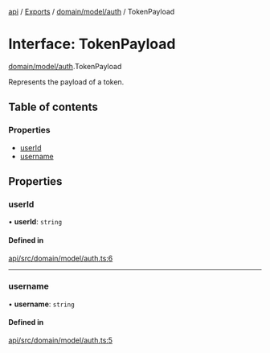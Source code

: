 [api](../README.md) / [Exports](../modules.md) / [domain/model/auth](../modules/domain_model_auth.md) / TokenPayload

# Interface: TokenPayload

[domain/model/auth](../modules/domain_model_auth.md).TokenPayload

Represents the payload of a token.

## Table of contents

### Properties

- [userId](domain_model_auth.TokenPayload.md#userid)
- [username](domain_model_auth.TokenPayload.md#username)

## Properties

### userId

• **userId**: `string`

#### Defined in

[api/src/domain/model/auth.ts:6](https://github.com/No-Country/c16-58-t-typescript/blob/d2fd85f/api/src/domain/model/auth.ts#L6)

---

### username

• **username**: `string`

#### Defined in

[api/src/domain/model/auth.ts:5](https://github.com/No-Country/c16-58-t-typescript/blob/d2fd85f/api/src/domain/model/auth.ts#L5)
